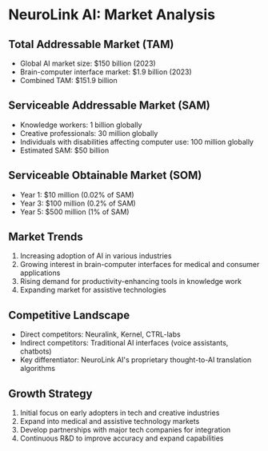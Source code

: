 # NeuroLink AI: Market Analysis

## Total Addressable Market (TAM)
- Global AI market size: $150 billion (2023)
- Brain-computer interface market: $1.9 billion (2023)
- Combined TAM: $151.9 billion

## Serviceable Addressable Market (SAM)
- Knowledge workers: 1 billion globally
- Creative professionals: 30 million globally
- Individuals with disabilities affecting computer use: 100 million globally
- Estimated SAM: $50 billion

## Serviceable Obtainable Market (SOM)
- Year 1: $10 million (0.02% of SAM)
- Year 3: $100 million (0.2% of SAM)
- Year 5: $500 million (1% of SAM)

## Market Trends
1. Increasing adoption of AI in various industries
2. Growing interest in brain-computer interfaces for medical and consumer applications
3. Rising demand for productivity-enhancing tools in knowledge work
4. Expanding market for assistive technologies

## Competitive Landscape
- Direct competitors: Neuralink, Kernel, CTRL-labs
- Indirect competitors: Traditional AI interfaces (voice assistants, chatbots)
- Key differentiator: NeuroLink AI's proprietary thought-to-AI translation algorithms

## Growth Strategy
1. Initial focus on early adopters in tech and creative industries
2. Expand into medical and assistive technology markets
3. Develop partnerships with major tech companies for integration
4. Continuous R&D to improve accuracy and expand capabilities

